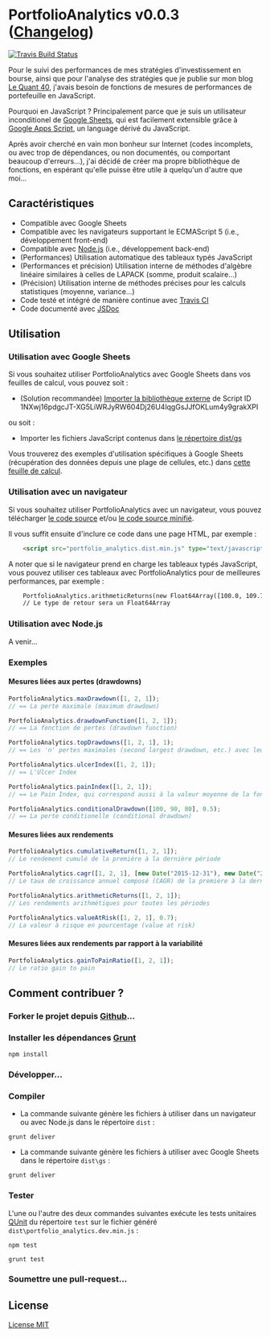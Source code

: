 # PortfolioAnalytics v0.0.3 ([Changelog](changelog.md))

[![Travis Build Status](https://travis-ci.org/lequant40/portfolio_analytics_js.svg?style=flat)](https://travis-ci.org/lequant40/portfolio_analytics_js)

Pour le suivi des performances de mes stratégies d'investissement en bourse, ainsi que pour l'analyse des stratégies que je publie sur mon blog [Le Quant 40](http://www.lequant40.com/), j'avais besoin de fonctions de mesures de performances de portefeuille en JavaScript.

Pourquoi en JavaScript ? Principalement parce que je suis un utilisateur inconditionel de [Google Sheets](https://www.google.fr/intl/fr/sheets/about/), qui est facilement extensible grâce à [Google Apps Script](https://developers.google.com/apps-script/), un language dérivé du JavaScript. 

Après avoir cherché en vain mon bonheur sur Internet (codes incomplets, ou avec trop de dépendances, ou non documentés, ou comportant beaucoup d'erreurs...), j'ai décidé de créer ma propre bibliothèque de fonctions, en espérant qu'elle puisse être utile à quelqu'un d'autre que moi...

## Caractéristiques

- Compatible avec Google Sheets
- Compatible avec les navigateurs supportant le ECMAScript 5 (i.e., développement front-end)
- Compatible avec [Node.js](https://nodejs.org/) (i.e., développement back-end)
- (Performances) Utilisation automatique des tableaux typés JavaScript
- (Performances et précision) Utilisation interne de méthodes d'algèbre linéaire similaires à celles de LAPACK (somme, produit scalaire...)
- (Précision) Utilisation interne de méthodes précises pour les calculs statistiques (moyenne, variance...)
- Code testé et intégré de manière continue avec [Travis CI](https://travis-ci.org/)
- Code documenté avec [JSDoc](http://usejsdoc.org/)

## Utilisation

### Utilisation avec Google Sheets

Si vous souhaitez utiliser PortfolioAnalytics avec Google Sheets dans vos feuilles de calcul, vous pouvez soit :

- (Solution recommandée) [Importer la bibliothèque externe](https://developers.google.com/apps-script/guide_libraries) de Script ID 1NXwj16pdgcJT-XG5LiWRJyRW604Dj26U4lqgGsJJfOKLum4y9grakXPI

ou soit :

- Importer les fichiers JavaScript contenus dans [le répertoire dist/gs](https://github.com/lequant40/portfolio_analytics_js/tree/master/dist/gs)

Vous trouverez des exemples d'utilisation spécifiques à Google Sheets (récupération des données depuis une plage de cellules, etc.) dans [cette feuille de calcul](https://docs.google.com/spreadsheets/d/16FDa3mhrvo8FTD62ravszhMZEkR-gIpipK4uLRNbj-o/edit?usp=sharing).

### Utilisation avec un navigateur

Si vous souhaitez utiliser PortfolioAnalytics avec un navigateur, vous pouvez télécharger [le code source](http://raw.github.com/lequant40/portfolio_analytics_js/master/dist/portfolio_analytics.dist.js) et/ou [le code source minifié](http://raw.github.com/lequant40/portfolio_analytics_js/master/dist/portfolio_analytics.dist.min.js).

Il vous suffit ensuite d'inclure ce code dans une page HTML, par exemple :

```html
	<script src="portfolio_analytics.dist.min.js" type="text/javascript"></script>
```

A noter que si le navigateur prend en charge les tableaux typés JavaScript, vous pouvez utiliser ces tableaux avec PortfolioAnalytics pour de meilleures performances, par exemple :
```html
	PortfolioAnalytics.arithmeticReturns(new Float64Array([100.0, 109.75, 111.25]))
	// Le type de retour sera un Float64Array
```

### Utilisation avec Node.js

A venir...

### Exemples

#### Mesures liées aux pertes (drawdowns)

```js
PortfolioAnalytics.maxDrawdown([1, 2, 1]); 
// == La perte maximale (maximum drawdown)

PortfolioAnalytics.drawdownFunction([1, 2, 1]); 
// == La fonction de pertes (drawdown function)

PortfolioAnalytics.topDrawdowns([1, 2, 1], 1); 
// == Les 'n' pertes maximales (second largest drawdown, etc.) avec leurs indexes de début/fin

PortfolioAnalytics.ulcerIndex([1, 2, 1]);
// == L'Ulcer Index

PortfolioAnalytics.painIndex([1, 2, 1]);
// == Le Pain Index, qui correspond aussi à la valeur moyenne de la fonction de pertes

PortfolioAnalytics.conditionalDrawdown([100, 90, 80], 0.5);
// == La perte conditionelle (conditional drawdown)
```

#### Mesures liées aux rendements

```js
PortfolioAnalytics.cumulativeReturn([1, 2, 1]); 
// Le rendement cumulé de la première à la dernière période

PortfolioAnalytics.cagr([1, 2, 1], [new Date("2015-12-31"), new Date("2016-12-31"), new Date("2017-12-31")]); 
// Le taux de croissance annuel composé (CAGR) de la première à la dernière date

PortfolioAnalytics.arithmeticReturns([1, 2, 1]); 
// Les rendements arithmétiques pour toutes les périodes

PortfolioAnalytics.valueAtRisk([1, 2, 1], 0.7);
// La valeur à risque en pourcentage (value at risk)
```

#### Mesures liées aux rendements par rapport à la variabilité

```js
PortfolioAnalytics.gainToPainRatio([1, 2, 1]); 
// Le ratio gain to pain
```

## Comment contribuer ?

### Forker le projet depuis [Github](https://github.com/)...


### Installer les dépendances [Grunt](http://gruntjs.com/)

```
npm install
```

### Développer...

### Compiler

- La commande suivante génère les fichiers à utiliser dans un navigateur ou avec Node.js dans le répertoire `dist` :

```
grunt deliver
```

- La commande suivante génère les fichiers à utiliser avec Google Sheets dans le répertoire `dist\gs` :

```
grunt deliver
```
### Tester

L'une ou l'autre des deux commandes suivantes exécute les tests unitaires [QUnit](https://qunitjs.com/) du répertoire `test` sur le fichier généré `dist\portfolio_analytics.dev.min.js` :

```
npm test
```

```
grunt test
```

### Soumettre une pull-request...


## License

[License MIT](https://fr.wikipedia.org/wiki/Licence_MIT)


